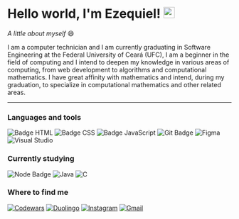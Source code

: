 # Hello world, I'm Ezequiel! <img src="https://i.imgur.com/u8HivgI.gif" width="25px">

_A little about myself_ :smile:

I am a computer technician and I am currently graduating in Software Engineering at the Federal University of Ceará (UFC), I am a beginner in the field of computing and I intend to deepen my knowledge in various areas of computing, from web development to algorithms and computational mathematics. I have great affinity with mathematics and intend, during my graduation, to specialize in computational mathematics and other related areas.
 
---
 
 ### Languages and tools

 ![Badge HTML](https://img.shields.io/badge/HTML5-E34F26?style=for-the-badge&logo=html5&logoColor=white) 
 ![Badge CSS](https://img.shields.io/badge/CSS3-1572B6?style=for-the-badge&logo=css3&logoColor=white)
 ![Badge JavaScript](https://img.shields.io/badge/JavaScript-F7DF1E?style=for-the-badge&logo=javascript&logoColor=black)
 ![Git Badge](https://img.shields.io/badge/Git-F05032?style=for-the-badge&logo=git&logoColor=white)
 ![Figma](https://img.shields.io/badge/figma-%23F24E1E.svg?style=for-the-badge&logo=figma&logoColor=white)
 ![Visual Studio](https://img.shields.io/badge/Visual%20Studio-5C2D91.svg?style=for-the-badge&logo=visual-studio&logoColor=white)
 
### Currently studying
 ![Node Badge](https://img.shields.io/badge/Node.js-43853D?style=for-the-badge&logo=node.js&logoColor=white)
 ![Java](https://img.shields.io/badge/Java-ED8B00?style=for-the-badge&logo=java&logoColor=white)
 ![C](https://img.shields.io/badge/C-00599C?style=for-the-badge&logo=c&logoColor=white)
 
 
### Where to find me
[![Codewars](https://img.shields.io/badge/Codewars-B1361E?style=for-the-badge&logo=codewars&logoColor=grey)](https://www.codewars.com/users/Ezequiel%20Santos)
[![Duolingo](https://img.shields.io/badge/Duolingo-%234DC730.svg?style=for-the-badge&logo=Duolingo&logoColor=white)](https://www.duolingo.com/profile/Ezequiel-san)
[![Instagram](https://img.shields.io/badge/Instagram-E4405F?style=for-the-badge&logo=instagram&logoColor=white)](https://www.instagram.com/ezequielmelo.dev)
[![Gmail](https://img.shields.io/badge/Gmail-D14836?style=for-the-badge&logo=gmail&logoColor=white)](mailto:ezequiel.mozart.2020@gmail.com)






